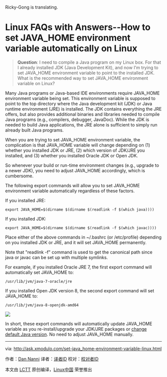 Ricky-Gong is translating.

Linux FAQs with Answers--How to set JAVA_HOME environment variable automatically on Linux
================================================================================
> **Question**: I need to compile a Java program on my Linux box. For that I already installed JDK (Java Development Kit), and now I'm trying to set JAVA_HOME environment variable to point to the installed JDK. What is the recommended way to set JAVA_HOME environment variable on Linux?

Many Java programs or Java-based IDE environments require JAVA_HOME environment variable being set. This environment variable is supposed to point to the top directory where the Java development kit (JDK) or Java runtime environment (JRE) is installed. The JDK contains everything the JRE offers, but also provides additional binaries and libraries needed to compile Java programs (e.g., compilers, debugger, JavaDoc). While the JDK is needed to build Java applications, the JRE alone is sufficient to simply run already built Java programs.

When you are trying to set JAVA_HOME environment variable, the complication is that JAVA_HOME variable will change depending on (1) whether you installed JDK or JRE, (2) which version of JDK/JRE you installed, and (3) whether you installed Oracle JDK or Open JDK.

So whenever your build or run-time environment changes (e.g., upgrade to a newer JDK), you need to adjust JAVA_HOME accordingly, which is cumbersome.

The following export commands will allow you to set JAVA_HOME environment variable automatically regardless of these factors.

If you installed JRE:

    export JAVA_HOME=$(dirname $(dirname $(readlink -f $(which java))))

If you installed JDK:

    export JAVA_HOME=$(dirname $(dirname $(readlink -f $(which javac))))

Place either of the above commands in ~/.bashrc (or /etc/profile) depending on you installed JDK or JRE, and it will set JAVA_HOME permanently.

Note that "readlink -f" command is used to get the canonical path since java or javac can be set up with multiple symlinks.

For example, if you installed Oracle JRE 7, the first export command will automatically set JAVA_HOME to:

    /usr/lib/jvm/java-7-oracle/jre

If you installed Open JDK version 8, the second export command will set JAVA_HOME to:

    /usr/lib/jvm/java-8-openjdk-amd64

![](https://c1.staticflickr.com/1/700/22961948071_c73a3261dd_c.jpg)

In short, these export commands will automatically update JAVA_HOME variable as you re-install/upgrade your JDK/JRE packages or [change default Java version][1]. No need to adjust JAVA_HOME manually.

--------------------------------------------------------------------------------

via: http://ask.xmodulo.com/set-java_home-environment-variable-linux.html

作者：[Dan Nanni][a]
译者：[译者ID](https://github.com/译者ID)
校对：[校对者ID](https://github.com/校对者ID)

本文由 [LCTT](https://github.com/LCTT/TranslateProject) 原创编译，[Linux中国](https://linux.cn/) 荣誉推出

[a]:http://ask.xmodulo.com/author/nanni
[1]:http://ask.xmodulo.com/change-default-java-version-linux.html
